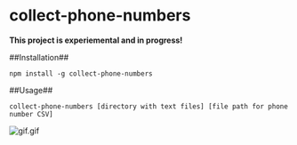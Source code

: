 # collect-phone-numbers

**This project is experiemental and in progress!**

##Installation##

`npm install -g collect-phone-numbers`


##Usage##

`collect-phone-numbers [directory with text files] [file path for phone number CSV]`

![gif.gif](http://s10.postimg.org/eb8tsrig9/works.gif)
